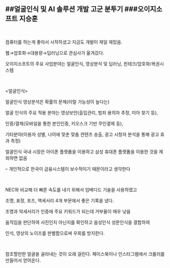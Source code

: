 ##얼굴인식 및 AI 솔루션 개발 고군 분투기
###오이지소프트 지승훈
---
​

컴퓨터를 하는게 좋아서 시작하셨고 지금도 개발이 제일 재밌음.

웹→암호화→대용량→딥러닝으로 관심사가 옮겨갔다.

오이지소프트의 주요 사업분야는 얼굴인식, 영상분석 및 딥러닝, 핀테크/암호화/복권시스템

​

<얼굴인식>

얼굴인식 영상분석은 확률의 문제(이럴 가능성이 높다는)

얼굴 인식의 주요 적용 분야는 영상보안(출입관리, 범죄 용의자 추정, 미아 찾기 등),

인증/결제(모바일을 통한 본인인증, 키오스크 기반 무인결제 등),

기타분야(이용자 성별, 나이에 맞춘 맞춤 컨텐츠 송출, 광고 시청자 분석을 통해 광고 효과 측정)

얼굴인식 국내 시장은 아이폰 플랫폼을 이용하고 삼성 휴대폰 플랫폼을 이용한 것을 제외하면 없음

– 개인적으로 한국이 금융시스템이 보수적이기 때문이라고 생각한다

​

NEC와 비교해 더 빠른 속도를 내기 위해서 임베디드 기술을 사용하였고

조명, 표정, 포즈, 액세서리 4개 부문에서 좋은 기록을 냈다.

조명과 악세서리가 인증에 주요 키워드가 되는데 거부율이 매우 낮음

움직임을 판단하여 사진인지 아닌지를 확인하고 음성인식 성문인식을 결합하여

인식, 영상의 노이즈를 판별함으로써 우회를 방지한다.

​

참조할만한 얼굴을 골라내는 것이 오래 걸린다. 페이스북이나 인스타그램에서 크롤러를 만들어서 얻어온다.
